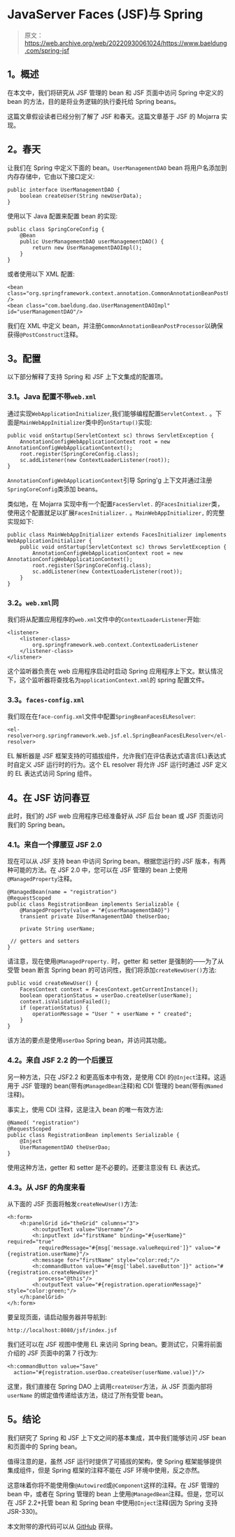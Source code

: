 # JavaServer Faces (JSF)与 Spring

> 原文：<https://web.archive.org/web/20220930061024/https://www.baeldung.com/spring-jsf>

## **1。概述**

在本文中，我们将研究从 JSF 管理的 bean 和 JSF 页面中访问 Spring 中定义的 bean 的方法，目的是将业务逻辑的执行委托给 Spring beans。

这篇文章假设读者已经分别了解了 JSF 和春天。这篇文章基于 JSF 的 Mojarra 实现。

## **2。春天**

让我们在 Spring 中定义下面的 bean。`UserManagementDAO` bean 将用户名添加到内存存储中，它由以下接口定义:

```
public interface UserManagementDAO {
    boolean createUser(String newUserData);
}
```

使用以下 Java 配置来配置 bean 的实现:

```
public class SpringCoreConfig {
    @Bean
    public UserManagementDAO userManagementDAO() {
        return new UserManagementDAOImpl();
    }
}
```

或者使用以下 XML 配置:

```
<bean class="org.springframework.context.annotation.CommonAnnotationBeanPostProcessor" />
<bean class="com.baeldung.dao.UserManagementDAOImpl" id="userManagementDAO"/>
```

我们在 XML 中定义 bean，并注册`CommonAnnotationBeanPostProcessor`以确保获得`@PostConstruct`注释。

## **3。配置**

以下部分解释了支持 Spring 和 JSF 上下文集成的配置项。

### **3.1。Java 配置不带`web.xml`**

通过实现`WebApplicationInitializer`,我们能够编程配置`ServletContext.` 。下面是`MainWebAppInitializer`类中的`onStartup()`实现:

```
public void onStartup(ServletContext sc) throws ServletException {
    AnnotationConfigWebApplicationContext root = new AnnotationConfigWebApplicationContext();
    root.register(SpringCoreConfig.class);
    sc.addListener(new ContextLoaderListener(root));
}
```

`AnnotationConfigWebApplicationContext`引导 Spring'g 上下文并通过注册`SpringCoreConfig`类添加 beans。

类似地，在 Mojarra 实现中有一个配置`FacesServlet.` 的`FacesInitializer`类，使用这个配置就足以扩展`FacesInitializer.` 。`MainWebAppInitializer,` 的完整实现如下:

```
public class MainWebAppInitializer extends FacesInitializer implements WebApplicationInitializer {
    public void onStartup(ServletContext sc) throws ServletException {
        AnnotationConfigWebApplicationContext root = new AnnotationConfigWebApplicationContext();
        root.register(SpringCoreConfig.class);
        sc.addListener(new ContextLoaderListener(root));
    }
}
```

### **3.2。`web.xml`同**

我们将从配置应用程序的`web.xml`文件中的`ContextLoaderListener`开始:

```
<listener>
    <listener-class>
        org.springframework.web.context.ContextLoaderListener
    </listener-class>
</listener>
```

这个监听器负责在 web 应用程序启动时启动 Spring 应用程序上下文。默认情况下，这个监听器将查找名为`applicationContext.xml`的 spring 配置文件。

### **3.3。`faces-config.xml`**

我们现在在`face-config.xml`文件中配置`SpringBeanFacesELResolver`:

```
<el-resolver>org.springframework.web.jsf.el.SpringBeanFacesELResolver</el-resolver>
```

EL 解析器是 JSF 框架支持的可插拔组件，允许我们在评估表达式语言(EL)表达式时自定义 JSF 运行时的行为。这个 EL resolver 将允许 JSF 运行时通过 JSF 定义的 EL 表达式访问 Spring 组件。

## **4。在 JSF 访问春豆**

此时，我们的 JSF web 应用程序已经准备好从 JSF 后台 bean 或 JSF 页面访问我们的 Spring bean。

### **4.1。来自一个撑腰豆 JSF 2.0**

现在可以从 JSF 支持 bean 中访问 Spring bean。根据您运行的 JSF 版本，有两种可能的方法。在 JSF 2.0 中，您可以在 JSF 管理的 bean 上使用`@ManagedProperty`注释。

```
@ManagedBean(name = "registration")
@RequestScoped
public class RegistrationBean implements Serializable {
    @ManagedProperty(value = "#{userManagementDAO}")
    transient private IUserManagementDAO theUserDao;

    private String userName;
```

```
 // getters and setters
}
```

请注意，现在使用`@ManagedProperty.`
时，getter 和 setter 是强制的——为了从受管 bean 断言 Spring bean 的可访问性，我们将添加`createNewUser()`方法:

```
public void createNewUser() {
    FacesContext context = FacesContext.getCurrentInstance();
    boolean operationStatus = userDao.createUser(userName);
    context.isValidationFailed();
    if (operationStatus) {
        operationMessage = "User " + userName + " created";
    }
} 
```

该方法的要点是使用`userDao` Spring bean，并访问其功能。

### **4.2。来自 JSF 2.2** 的一个后援豆

另一种方法，只在 JSF2.2 和更高版本中有效，是使用 CDI 的`@Inject`注释。这适用于 JSF 管理的 bean(带有`@ManagedBean`注释)和 CDI 管理的 bean(带有`@Named`注释)。

事实上，使用 CDI 注释，这是注入 bean 的唯一有效方法:

```
@Named( "registration")
@RequestScoped
public class RegistrationBean implements Serializable {
    @Inject
    UserManagementDAO theUserDao;
}
```

使用这种方法，getter 和 setter 是不必要的。还要注意没有 EL 表达式。

### **4.3。从 JSF 的角度来看**

从下面的 JSF 页面将触发`createNewUser()`方法:

```
<h:form>
    <h:panelGrid id="theGrid" columns="3">
        <h:outputText value="Username"/>
        <h:inputText id="firstName" binding="#{userName}" required="true"
          requiredMessage="#{msg['message.valueRequired']}" value="#{registration.userName}"/>
        <h:message for="firstName" style="color:red;"/>
        <h:commandButton value="#{msg['label.saveButton']}" action="#{registration.createNewUser}"
          process="@this"/>
        <h:outputText value="#{registration.operationMessage}" style="color:green;"/>
    </h:panelGrid>
</h:form> 
```

要呈现页面，请启动服务器并导航到:

```
http://localhost:8080/jsf/index.jsf
```

我们还可以在 JSF 视图中使用 EL 来访问 Spring bean。要测试它，只需将前面介绍的 JSF 页面中的第 7 行改为:

```
<h:commandButton value="Save"
  action="#{registration.userDao.createUser(userName.value)}"/>
```

这里，我们直接在 Spring DAO 上调用`createUser`方法，从 JSF 页面内部将`userName` 的绑定值传递给该方法，绕过了所有受管 bean。

## **5。结论**

我们研究了 Spring 和 JSF 上下文之间的基本集成，其中我们能够访问 JSF bean 和页面中的 Spring bean。

值得注意的是，虽然 JSF 运行时提供了可插拔的架构，使 Spring 框架能够提供集成组件，但是 Spring 框架的注释不能在 JSF 环境中使用，反之亦然。

这意味着你将不能使用像`@Autowired`或`@Component`这样的注释。在 JSF 管理的 bean 中，或者在 Spring 管理的 bean 上使用`@ManagedBean`注释。但是，您可以在 JSF 2.2+托管 bean 和 Spring bean 中使用`@Inject`注释(因为 Spring 支持 JSR-330)。

本文附带的源代码可以从 [GitHub](https://web.archive.org/web/20220118052106/https://github.com/eugenp/tutorials/tree/master/jsf) 获得。